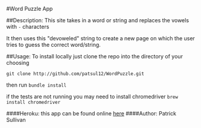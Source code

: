 #Word Puzzle App

##Description:
This site takes in a word or string and replaces the vowels with `-` characters

It then uses this "devoweled" string to create a new page on which the user tries to guess the correct word/string.

##Usage:
To install locally just clone the repo into the directory of your choosing

`git clone http://github.com/patsul12/WordPuzzle.git`

then run
`bundle install`

if the tests are not running you may need to install chromedriver
`brew install chromedriver`

####Heroku: this app can be found online [here](https://thawing-plains-2869.herokuapp.com/)
####Author: Patrick Sullivan
